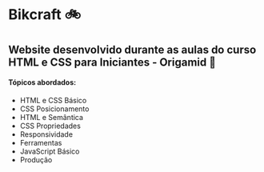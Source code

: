 # Bikcraft 🚲

## Website desenvolvido durante as aulas do curso HTML e CSS para Iniciantes - Origamid 🐺

#### Tópicos abordados:

- HTML e CSS Básico 
- CSS Posicionamento
- HTML e Semântica
- CSS Propriedades
- Responsividade
- Ferramentas
- JavaScript Básico
- Produção
